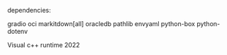 dependencies:

gradio
oci
markitdown[all]
oracledb
pathlib
envyaml
python-box
python-dotenv

Visual c++ runtime 2022